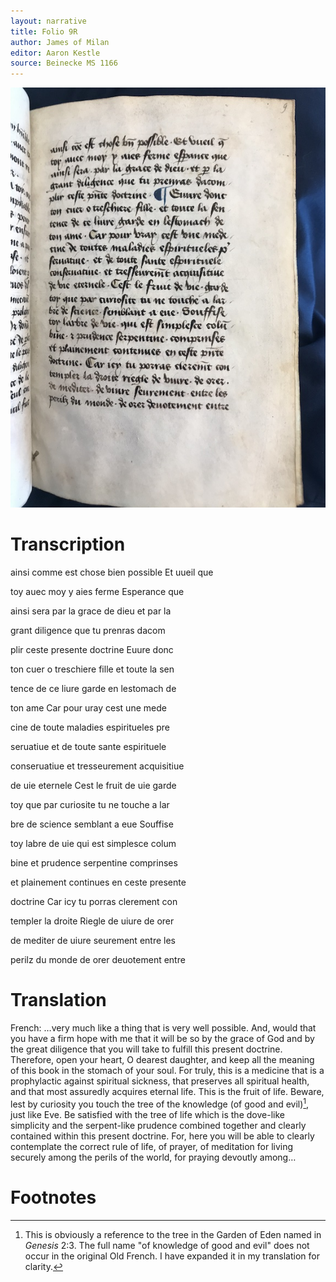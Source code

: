 ```yaml
---
layout: narrative
title: Folio 9R
author: James of Milan
editor: Aaron Kestle
source: Beinecke MS 1166
---
```


![Beinecke MS 1166 Folio 9R](https://raw.githubusercontent.com/oldfrenchtexts/L-aiguillon-d-amour-divine/master/assets/9R.jpg)

# Transcription

ainsi comme est chose bien possible Et uueil que

toy auec moy y aies ferme Esperance que

ainsi sera par la grace de dieu et par la

grant diligence que tu prenras dacom

plir ceste presente doctrine Euure donc

ton cuer o treschiere fille et toute la sen

tence de ce liure garde en lestomach de

ton ame Car pour uray cest une mede

cine de toute maladies espiritueles pre

seruatiue et de toute sante espirituele

conseruatiue et tresseurement acquisitiue

de uie eternele Cest le fruit de uie garde

toy que par curiosite tu ne touche a lar

bre de science semblant a eue Souffise

toy labre de uie qui est simplesce colum

bine et prudence serpentine comprinses

et plainement continues en ceste presente

doctrine Car icy tu porras clerement con

templer la droite Riegle de uiure de orer

de mediter de uiure seurement entre les

perilz du monde de orer deuotement entre

# Translation

French: …very much like a thing that is very well possible. And, would that you have a firm hope with me that it will be so by the grace of God and by the great diligence that you will take to fulfill this present doctrine. Therefore, open your heart, O dearest daughter, and keep all the meaning of this book in the stomach of your soul. For truly, this is a medicine that is a prophylactic against spiritual sickness, that preserves all spiritual health, and that most assuredly acquires eternal life. This is the fruit of life. Beware, lest by curiosity you touch the tree of the knowledge (of good and evil)[^1], just like Eve. Be satisfied with the tree of life which is the dove-like simplicity and the serpent-like prudence combined together and clearly contained within this present doctrine. For, here you will be able to clearly contemplate the correct rule of life, of prayer, of meditation for living securely among the perils of the world, for praying devoutly among… 

# Footnotes

[^1]: This is obviously a reference to the tree in the Garden of Eden named in *Genesis* 2:3. The full name "of knowledge of good and evil" does not occur in the original Old French. I have expanded it in my translation for clarity. 
